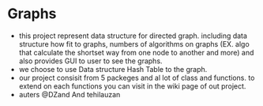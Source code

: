 # Graphs

* this project represent data structure for directed graph. including data structure how fit to graphs, numbers of algorithms on graphs
(EX. algo that calculate the shortset way from one node to another and more) and also provides GUI to user to see the graphs.
* we choose to use Data structure Hash Table to the graph.
* our project consisit from 5 packeges and al lot of class and functions. to extend on each functions you can visit in the wiki page of out project.
* auters @DZand And tehilauzan

